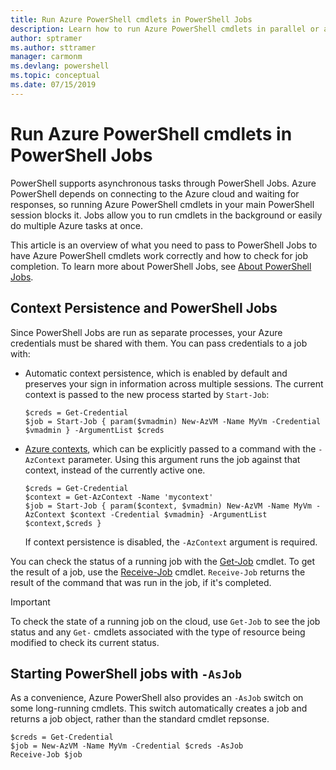 ```yaml
---
title: Run Azure PowerShell cmdlets in PowerShell Jobs
description: Learn how to run Azure PowerShell cmdlets in parallel or as background tasks, using -AzJob and Start-Job.
author: sptramer
ms.author: sttramer
manager: carmonm
ms.devlang: powershell
ms.topic: conceptual
ms.date: 07/15/2019
---
```


# Run Azure PowerShell cmdlets in PowerShell Jobs

PowerShell supports asynchronous tasks through PowerShell Jobs. Azure PowerShell depends on connecting to the
Azure cloud and waiting for responses, so running Azure PowerShell cmdlets in your main PowerShell session blocks it.
Jobs allow you to run cmdlets in the background or easily do multiple Azure tasks at once.

This article is an overview of what you need to pass to PowerShell Jobs to have Azure PowerShell cmdlets work
correctly and how to check for job completion. To learn more about PowerShell Jobs, see
[About PowerShell Jobs](/powershell/module/microsoft.powershell.core/about/about_jobs).

## Context Persistence and PowerShell Jobs

Since PowerShell Jobs are run as separate processes, your Azure credentials must be shared with them. You can pass credentials to a job with:

* Automatic context persistence, which is enabled by default and preserves your sign in information across multiple sessions.
  The current context is passed to the new process started by `Start-Job`:

  ```azurepowershell-interactive
  $creds = Get-Credential
  $job = Start-Job { param($vmadmin) New-AzVM -Name MyVm -Credential $vmadmin } -ArgumentList $creds
  ```

* [Azure contexts](context-persistence.md), which can be explicitly passed to a command with the `-AzContext` parameter.
  Using this argument runs the job against that context, instead of the currently active one.

  ```azurepowershell-interactive
  $creds = Get-Credential
  $context = Get-AzContext -Name 'mycontext'
  $job = Start-Job { param($context, $vmadmin) New-AzVM -Name MyVm -AzContext $context -Credential $vmadmin} -ArgumentList $context,$creds }
  ```

  If context persistence is disabled, the `-AzContext` argument is required.

You can check the status of a running job with the [Get-Job](/powershell/module/microsoft.powershell.core/get-job) cmdlet. To
get the result of a job, use the [Receive-Job](/powershell/module/microsoft.powershell.core/receive-job) cmdlet. `Receive-Job`
returns the result of the command that was run in the job, if it's completed.

> [!IMPORTANT]
> To check the state of a running job on the cloud, use `Get-Job` to see the job status and any
> `Get-` cmdlets associated with the type of resource being modified to check its current status.

## Starting PowerShell jobs with `-AsJob`

As a convenience, Azure PowerShell also provides an `-AsJob` switch on some long-running cmdlets. This switch automatically creates a job and returns a job object, rather than the standard cmdlet repsonse.

```azurepowershell-interactive
$creds = Get-Credential
$job = New-AzVM -Name MyVm -Credential $creds -AsJob
Receive-Job $job
```
